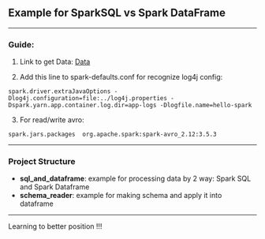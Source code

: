 ## Example for SparkSQL vs Spark DataFrame

---

### Guide: 
1) Link to get Data: [Data](https://data.sfgov.org/Public-Safety/Fire-Department-Calls-For-Service-2016-/kikm-y2iv/about_data)

2) Add this line to spark-defaults.conf for recognize log4j config: 
```
spark.driver.extraJavaOptions -Dlog4j.configuration=file:../log4j.properties -Dspark.yarn.app.container.log.dir=app-logs -Dlogfile.name=hello-spark
```

3) For read/write avro:
```
spark.jars.packages  org.apache.spark:spark-avro_2.12:3.5.3
```

---

### Project Structure
- __sql_and_dataframe__: example for processing data by 2 way: Spark SQL and Spark Dataframe 
- __schema_reader__: example for making schema and apply it into dataframe

---

Learning to better position !!!